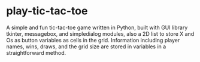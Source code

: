 # play-tic-tac-toe
A simple and fun tic-tac-toe game written in Python, built with GUI library tkinter, messagebox, and simpledialog modules, 
also a 2D list to store X and Os as button variables as cells in the grid.
Information including  player names, wins, draws, and the grid size are stored in variables in a straightforward method.


